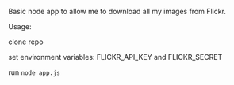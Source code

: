 Basic node app to allow me to download all my images from Flickr. 

Usage:

clone repo

set environment variables: 
  FLICKR_API_KEY and FLICKR_SECRET

run `node app.js`
